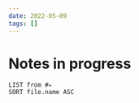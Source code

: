 ```yaml
---
date: 2022-05-09
tags: []
---
```

# Notes in progress

```dataview
LIST from #✏️ 
SORT file.name ASC
```